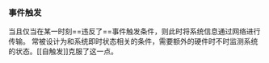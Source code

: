
### 事件触发
  当且仅当在某一时刻==违反了==事件触发条件，则此时将系统信息通过网络进行传输。
常被设计为和系统即时状态相关的条件，需要额外的硬件时不时监测系统的状态。[[自触发]]克服了这一点。











